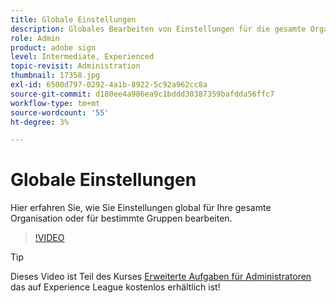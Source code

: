 ```yaml
---
title: Globale Einstellungen
description: Globales Bearbeiten von Einstellungen für die gesamte Organisation oder bestimmte Gruppen
role: Admin
product: adobe sign
level: Intermediate, Experienced
topic-revisit: Administration
thumbnail: 17358.jpg
exl-id: 6500d797-0292-4a1b-8922-5c92a962cc8a
source-git-commit: d180ee4a986ea9c1bddd30387359bafdda56ffc7
workflow-type: tm+mt
source-wordcount: '55'
ht-degree: 3%

---
```


# Globale Einstellungen

Hier erfahren Sie, wie Sie Einstellungen global für Ihre gesamte Organisation oder für bestimmte Gruppen bearbeiten.

>[!VIDEO](https://video.tv.adobe.com/v/17358?hidetitle=true)

>[!TIP]
>
>Dieses Video ist Teil des Kurses [Erweiterte Aufgaben für Administratoren](https://experienceleague.adobe.com/?recommended=Sign-A-1-2020.1) das auf Experience League kostenlos erhältlich ist!
